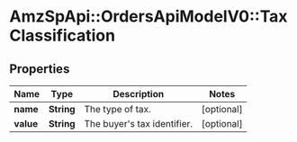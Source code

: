 # AmzSpApi::OrdersApiModelV0::TaxClassification

## Properties
Name | Type | Description | Notes
------------ | ------------- | ------------- | -------------
**name** | **String** | The type of tax. | [optional] 
**value** | **String** | The buyer&#x27;s tax identifier. | [optional] 

